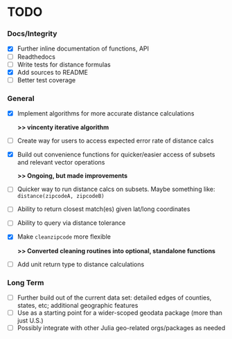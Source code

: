 # TODO

### Docs/Integrity

- [x] Further inline documentation of functions, API
- [ ] Readthedocs
- [ ] Write tests for distance formulas
- [x] Add sources to README
- [ ] Better test coverage

### General

- [x] Implement algorithms for more accurate distance calculations

    **>> vincenty iterative algorithm**
- [ ] Create way for users to access expected error rate of distance calcs
- [x] Build out convenience functions for quicker/easier access of subsets and
  relevant vector operations

    **>> Ongoing, but made improvements**
- [ ] Quicker way to run distance calcs on subsets. Maybe something like:
  `distance(zipcodeA, zipcodeB)`

- [ ] Ability to return closest match(es) given lat/long coordinates
- [ ] Ability to query via distance tolerance
- [x] Make `cleanzipcode` more flexible

    **>> Converted cleaning routines into optional, standalone functions**
- [ ] Add unit return type to distance calculations

### Long Term

- [ ] Further build out of the current data set: detailed edges of counties, states, etc; additional geographic features
- [ ] Use as a starting point for a wider-scoped geodata package (more than just U.S.)
- [ ] Possibly integrate with other Julia geo-related orgs/packages as needed

